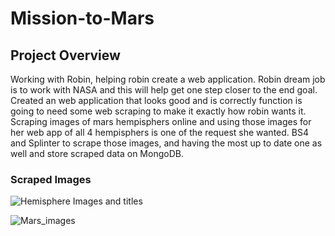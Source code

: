 # Mission-to-Mars
## Project Overview
Working with Robin, helping robin create a web application. Robin dream job is to work with NASA and this will help get one step closer to the end goal. Created an web application that looks good and is correctly function is going to need some web scraping to make it exactly how robin wants it. Scraping images of mars hempisphers online and using those images for her web app of all 4 hempisphers is one of the request she wanted. BS4 and Splinter to scrape those images, and having the most up to date one as well and store scraped data on MongoDB. 

### Scraped Images

![Hemisphere Images and titles](https://user-images.githubusercontent.com/81701640/123450367-aab3d180-d5aa-11eb-99bf-e6459603246e.PNG)
  


























<img src="https://user-images.githubusercontent.com/81701640/123450415-b7382a00-d5aa-11eb-9e55-245a545e3d99.png" alt="Mars_images" style="max-width: 100%;">
